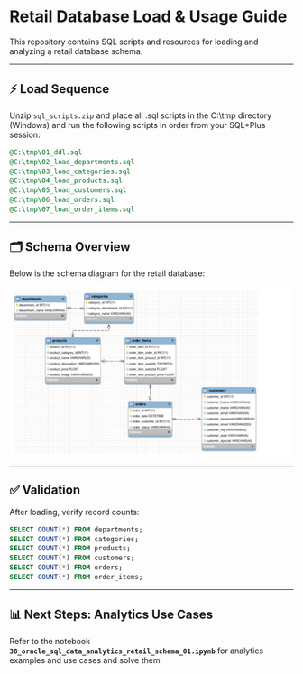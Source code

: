 # Retail Database Load & Usage Guide

This repository contains SQL scripts and resources for loading and analyzing a retail database schema.

---

## ⚡ Load Sequence

Unzip `sql_scripts.zip` and place all .sql scripts in the C:\tmp directory (Windows) and run the following scripts in order from your SQL*Plus session:

```sql
@C:\tmp\01_ddl.sql
@C:\tmp\02_load_departments.sql
@C:\tmp\03_load_categories.sql
@C:\tmp\04_load_products.sql
@C:\tmp\05_load_customers.sql
@C:\tmp\06_load_orders.sql
@C:\tmp\07_load_order_items.sql
```


---

## 🗂 Schema Overview

Below is the schema diagram for the retail database:

![Orders Schema](images/orders_schema.png)

---


## ✅ Validation

After loading, verify record counts:

```sql
SELECT COUNT(*) FROM departments;
SELECT COUNT(*) FROM categories;
SELECT COUNT(*) FROM products;
SELECT COUNT(*) FROM customers;
SELECT COUNT(*) FROM orders;
SELECT COUNT(*) FROM order_items;
```

---

## 📊 Next Steps: Analytics Use Cases

Refer to the notebook **`38_oracle_sql_data_analytics_retail_schema_01.ipynb`**   for analytics examples and use cases and solve them